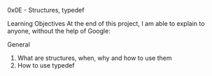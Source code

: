 0x0E - Structures, typedef

Learning Objectives
At the end of this project, I am able to explain to anyone, without the help of Google:

General
1. What are structures, when, why and how to use them
2. How to use typedef